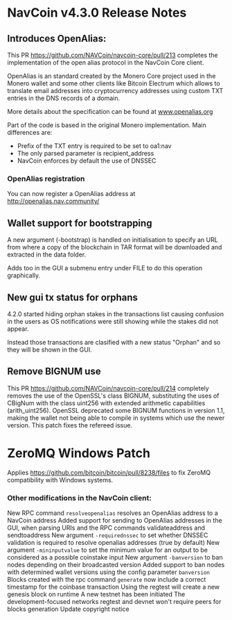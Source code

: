 # NavCoin v4.3.0 Release Notes

## Introduces OpenAlias:

This PR https://github.com/NAVCoin/navcoin-core/pull/213 completes the implementation of the open alias protocol in the NavCoin Core client.

OpenAlias is an standard created by the Monero Core project used in the Monero wallet and some other clients like Bitcoin Electrum which allows to translate email addresses into cryptocurrency addresses using custom TXT entries in the DNS records of a domain.

More details about the specification can be found at www.openalias.org

Part of the code is based in the original Monero implementation. Main differences are:

- Prefix of the TXT entry is required to be set to oa1:nav
- The only parsed parameter is recipient_address
- NavCoin enforces by default the use of DNSSEC

### OpenAlias registration
You can now register a OpenAlias address at http://openalias.nav.community/

## Wallet support for bootstrapping

A new argument (-bootstrap) is handled on initialisation to specify an URL from where a copy of the blockchain in TAR format will be downloaded and extracted in the data folder.

Adds too in the GUI a submenu entry under FILE to do this operation graphically.

## New gui tx status for orphans

4.2.0 started hiding orphan stakes in the transactions list causing confusion in the users as OS notifications were still showing while the stakes did not appear.

Instead those transactions are clasified with a new status "Orphan" and so they will be shown in the GUI.

## Remove BIGNUM use

This PR https://github.com/NAVCoin/navcoin-core/pull/214 completely removes the use of the OpenSSL's class BIGNUM, substituting the uses of CBigNum with the class uint256 with extended arithmetic capabilities (arith_uint256). OpenSSL deprecated some BIGNUM functions in version 1.1, making the wallet not being able to compile in systems which use the newer version. This patch fixes the refereed issue.

# ZeroMQ Windows Patch

Applies https://github.com/bitcoin/bitcoin/pull/8238/files to fix ZeroMQ compatibility with Windows systems.

### Other modifications in the NavCoin client:

New RPC command `resolveopenalias` resolves an OpenAlias address to a NavCoin address
Added support for sending to OpenAlias addresses in the GUI, when parsing URIs and the RPC commands validateaddress and sendtoaddress
New argument `-requirednssec` to set whether DNSSEC validation is required to resolve openalias addresses (true by default)
New argument `-mininputvalue` to set the minimum value for an output to be considered as a possible coinstake input
New argument `-banversion` to ban nodes depending on their broadcasted version
Added support to ban nodes with determined wallet versions using the config parameter `banversion`
Blocks created with the rpc command `generate` now include a correct timestamp for the coinbase transaction
Using the regtest will create a new genesis block on runtime
A new testnet has been initiated
The development-focused networks regtest and devnet won't require peers for blocks generation
Update copyright notice
